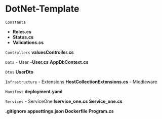 ﻿# DotNet-Template


```Constants```
- **Roles.cs**
- **Status.cs**
- **Validations.cs**

```Controllers```
	**valuesController.cs**

```Data```
	- User
	  	-**User.cs**
	**AppDbContext.cs**

```Dtos```
	**UserDto**

```Infrastructure```
	- Extensions
		**HostCollectionExtensions.cs**
	- Middleware

```Manifest```
	**deployment.yaml**

```Services```
	- ServiceOne
		**Iservice_one.cs**
		**Service_one.cs**

**.gitignore**
**appsettings.json**
**Dockerfile**
**Program.cs**
